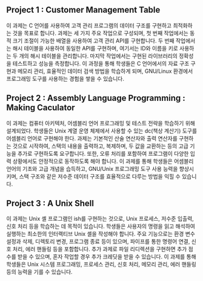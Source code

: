 ## Project 1 : Customer Management Table

 이 과제는 C 언어를 사용하여 고객 관리 프로그램의 데이터 구조를 구현하고 최적화하는 것을 목표로 합니다. 과제는 세 가지 주요 작업으로 구성되며, 첫 번째 작업에서는 동적 크기 조절이 가능한 배열을 사용하여 고객 관리 API를 구현합니다. 두 번째 작업에서는 해시 테이블을 사용하여 동일한 API를 구현하며, 여기서는 ID와 이름을 키로 사용하는 두 개의 해시 테이블을 관리합니다. 마지막 작업에서는 구현된 라이브러리의 정확성을 테스트하고 성능을 측정합니다. 이 과정을 통해 학생들은 C 언어에서의 자료 구조 구현과 메모리 관리, 효율적인 데이터 검색 방법을 학습하게 되며, GNU/Linux 환경에서 프로그래밍 도구를 사용하는 경험을 쌓을 수 있습니다.

## Project 2 : Assembly Language Programming : Making Caculator

 이 과제는 컴퓨터 아키텍처, 어셈블리 언어 프로그래밍 및 테스트 전략을 학습하기 위해 설계되었다. 학생들은 Unix 계열 운영 체제에서 사용할 수 있는 dc(책상 계산기) 도구를 어셈블리 언어로 구현해야 한다. 과제는 기본적인 산술 연산자와 출력 연산자를 구현하는 것으로 시작하여, 스택의 내용을 출력하고, 복제하며, 두 값을 교환하는 등의 고급 기능을 추가로 구현하도록 요구합니다. 또한, 오류 처리를 포함하여 프로그램이 다양한 입력 상황에서도 안정적으로 동작하도록 해야 합니다. 이 과제를 통해 학생들은 어셈블리 언어의 기초와 고급 개념을 습득하고, GNU/Unix 프로그래밍 도구 사용 능력을 향상시키며, 스택 구조와 같은 저수준 데이터 구조를 효율적으로 다루는 방법을 익힐 수 있습니다.

## Project 3 : A Unix Shell

 이 과제는 Unix 셸 프로그램인 ish를 구현하는 것으로, Unix 프로세스, 저수준 입출력, 신호 처리 등을 학습하는 데 목적이 있습니다. 학생들은 사용자의 명령을 읽고 해석하여 실행하는 최소한의 인터랙티브 Unix 셸을 작성해야 합니다. 주요 기능으로는 환경 변수 설정과 삭제, 디렉토리 변경, 프로그램 종료 등이 있으며, 파이프를 통한 명령어 연결, 신호 처리, 에러 핸들링 등을 포함합니다. 추가 과제로 파일 리디렉션을 구현하면 추가 점수를 받을 수 있으며, 혼자 작업할 경우 추가 크레딧을 받을 수 있습니다. 이 과제를 통해 학생들은 Unix 시스템 프로그래밍, 프로세스 관리, 신호 처리, 메모리 관리, 에러 핸들링 등의 능력을 기를 수 있습니다.
